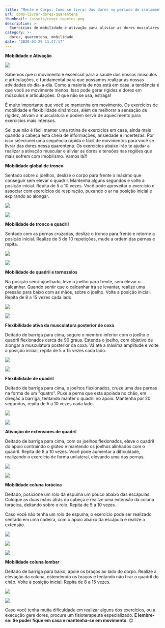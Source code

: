 ```yaml
---
title: "Mente e Corpo: Como se livrar das dores no período de isolamento"
url: como-livrar-dores-quarentena
thumbnail: /assets/cover-tapetes.png
description: >-
  Exercícios de mobilidade e ativação para aliviar as dores musculares neste período de quarentena
category: >-
  dores, quarentena, mobilidade
date: "2020-03-29 11:47:17"
---
```


**Mobilidade e Ativação**

![](/assets/yoga_quartobranco.jpg)

Sabemos que o movimento é essencial para a saúde dos nossos músculos e articulações, e fundamental para que possamos realizar as nossas atividades do dia-a-dia. Como a maioria de nós está em casa, a tendência é que você se movimente menos. Isso pode gerar rigidez e dores em músculos e articulações. O que não se usa, estraga!

É muito importante que você se mantenha em movimento. Os exercícios de mobilidade e flexibilidade dinâmicos, além de melhorar a sensação de rigidez, ativam a musculatura e podem servir de aquecimento para exercícios mais intensos.

Sei que não é fácil manter uma rotina de exercícios em casa, ainda mais quando a cabeça está cheia de informações, ansiedade e incertezas. Por isso selecionei uma sequência rápida e fácil de movimentos para você se livrar das dores nessa quarentena. Os exercícios abaixo irão te ajudar a realizar a ativação muscular e aliviar as dores e tensões nas regiões que mais sofrem com imobilismo. Vamos lá?!

**Mobilidade global de tronco**

Sentado sobre o joelhos, deslize o corpo para frente o máximo que conseguir sem elevar o quadril. Mantenha alguns segundos e volte à posição inicial. Repita de 5 a 10 vezes. Você pode aproveitar o exercício e associar com exercícios de respiração, puxando o ar na posição inicial e expirando ao alongar.

![](/assets/fff21412-b2c1-4290-8b4a-161ab7feb109.jpg)

![](/assets/ea71e0bc-ae5e-4a41-89d3-0c356c5ddc25.jpg)

**Mobilidade de tronco e quadril**

Sentado com as pernas cruzadas, deslize o tronco para frente e retorne a posição inicial. Realize de 5 de 10 repetições, mude a ordem das pernas e repita.

![](/assets/182ed6d5-97b4-443e-af99-13474bb917d8.jpg)

![](/assets/1f91036c-d7f8-4a21-9ca4-08b26b92bc2c.jpg)

**Mobilidade de quadril e tornozelos**

Na posição semi-ajoelhado, leve o joelho para frente, sem elevar o calcanhar. Quando sentir que o calcanhar irá se levantar, realize uma pressão para baixo com as mãos, sobre o joelho. Volte a posição inicial. Repita de 8 a 15 vezes cada lado.

![](/assets/b9b6ef22-e714-4ec8-a300-7f162e1b49fd.jpg)

![](/assets/47b2a266-6fd5-4a02-9717-d92d38e2401c.jpg)

**Flexibilidade ativa da musculatura posterior de coxa**

Deitado de barriga para cima, segure o membro inferior com o joelho e quadril flexionados cerca de 90 graus. Estenda o joelho, com objetivo de alongar a musculatura posterior da coxa. Vá até a máxima amplitude e volte a posição inicial, repita de 5 a 15 vezes cada lado.

![](/assets/f49062e1-ee1f-44bc-a2b6-c3d9678d0f70.jpg)

![](/assets/d30c4c65-a5f2-4c93-8779-88729e63a2a6.jpg)

**Flexibilidade de quadril**

Deitado de barriga para cima, e joelhos flexionados, cruze uma das pernas na forma de um "quatro". Puxe a perna que esta apoiada no chão, em direção a barriga, tentando manter o quadril no apoio. Mantenha por 20 segundos, repita de 5 a 10 vezes cada lado.

![](/assets/b9fea88c-f590-4c44-96ef-58e75511cb61.jpg)

![](/assets/05164799-c7a0-4716-a4ab-c15e7d5254b6.jpg)

**Ativação de extensores de quadril**

Deitado de barriga para cima, com os joelhos flexionados, eleve o quadril do apoio contraindo o glúteo e mantendo os joelhos alinhados com o quadril. Repita de 8 a 10 vezes. Você pode aumentar a dificuldade, realizando o exercício de forma unilateral, elevando uma das pernas.

![](/assets/6a68b7c3-22ff-4036-92a0-59cd83cfd6f1.jpg)

![](/assets/532bd3d8-aed6-418e-9850-e3fa6950d28b.jpg)

**Mobilidade coluna torácica**

Deitado, posicione um rolo da espuma um pouco abaixo das escápulas. Coloque as duas mãos atrás da cabeça e realize uma extensão da coluna torácica, deitando sobre o rolo. Repita de 5 a 10 vezes.

Caso você não tenha um rolo de espuma, o exercício pode ser realizado sentado em uma cadeira, com o apoio abaixo da escápula e realize a extensão.

![](/assets/bf4db85f-60e2-4249-9b58-467a9a754be8.jpg)

![](/assets/4c8433f4-fd7d-43e9-917e-332616f4233a.jpg)

![](/assets/0f1e4f74-75ce-4a6b-ab89-a0637dec500a.jpg)

**Mobilidade coluna lombar**

Deitado de barriga para baixo, apoie os braços ao lado do corpo. Realize a elevação da coluna, estendendo os braços e tentando não tirar o quadril do chão. Volte à posição inicial. Repita de 8 a 15 vezes.

![](/assets/8a864415-3f5e-4bec-993d-e790202c56c5.jpg)

![](/assets/cb4d6f9a-a063-442b-94d7-69a253a1e7e2.jpg)

Caso você tenha muita dificuldade em realizar alguns dos exercícios, ou a execução gere dores, procure um fisioterapeuta especializado. **E lembre-se: Se puder fique em casa e mantenha-se em movimento**. 😊
